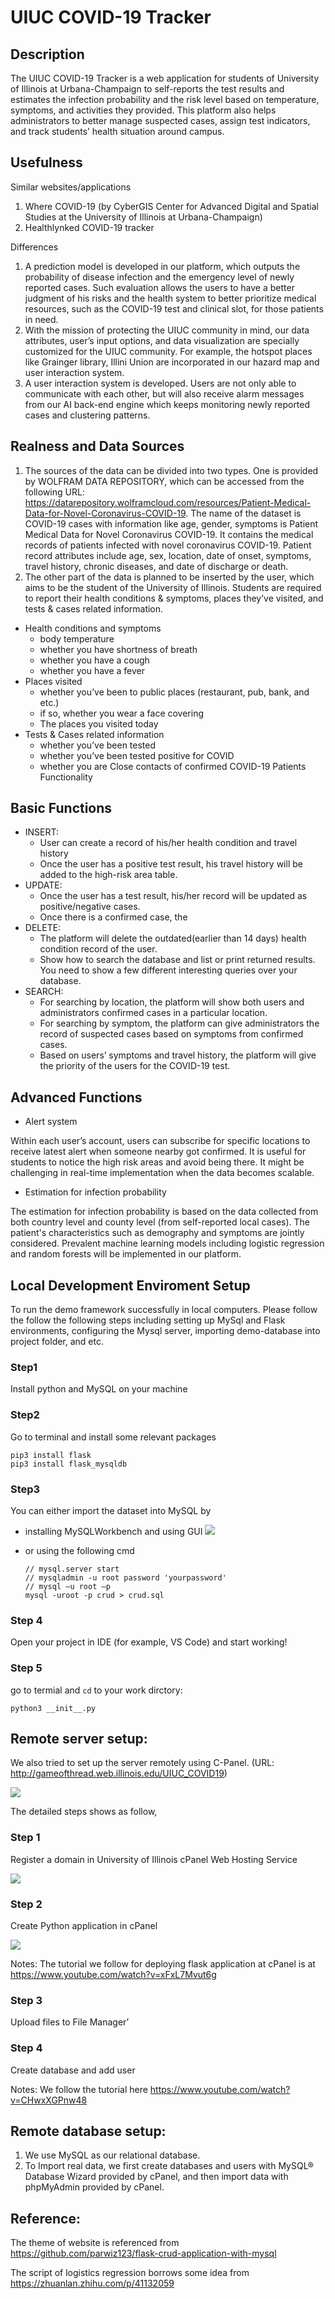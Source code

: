 # UIUC COVID-19 Tracker

## Description

The UIUC COVID-19 Tracker is a web application for students of University of Illinois at Urbana-Champaign to self-reports the test results and estimates the infection probability and the risk level based on temperature, symptoms, and activities they provided. This platform also helps administrators to better manage suspected cases, assign test indicators, and track students’ health situation around campus. 

## Usefulness

Similar websites/applications
1. Where COVID-19 (by CyberGIS Center for Advanced Digital and Spatial Studies at the University of Illinois at Urbana-Champaign)
2. Healthlynked COVID-19 tracker

Differences

1. A prediction model is developed in our platform, which outputs the probability of disease infection and the emergency level of newly reported cases. Such evaluation allows the users to have a better judgment of his risks and the health system to better prioritize medical resources, such as the COVID-19 test and clinical slot, for those patients in need.
2. With the mission of protecting the UIUC community in mind, our data attributes, user’s input options, and data visualization are specially customized for the UIUC community. For example, the hotspot places like Grainger library, Illini Union are incorporated in our hazard map and user interaction system.
3. A user interaction system is developed. Users are not only able to communicate with each other, but will also receive alarm messages from our AI back-end engine which keeps monitoring newly reported cases and clustering patterns.

## Realness and Data Sources

1. The sources of the data can be divided into two types. One is provided by WOLFRAM DATA REPOSITORY, which can be accessed from the following URL: https://datarepository.wolframcloud.com/resources/Patient-Medical-Data-for-Novel-Coronavirus-COVID-19. The name of the dataset is COVID-19 cases with information like age, gender, symptoms is Patient Medical Data for Novel Coronavirus COVID-19. It contains the medical records of patients infected with novel coronavirus COVID-19. Patient record attributes include age, sex, location, date of onset, symptoms, travel history, chronic diseases, and date of discharge or death.
2. The other part of the data is planned to be inserted by the user, which aims to be the student of the University of Illinois. Students are required to report their health conditions & symptoms, places they’ve visited, and tests & cases related information.
- Health conditions and symptoms
    - body temperature
    - whether you have shortness of breath
    - whether you have a cough
    - whether you have a fever
- Places visited
    - whether you’ve been to public places (restaurant, pub, bank, and etc.)
    - if so, whether you wear a face covering 
    - The places you visited today 
- Tests & Cases related information
    - whether you’ve been tested
    - whether you’ve been tested positive for COVID
    - whether you are Close contacts of confirmed COVID-19 Patients
Functionality

## Basic Functions

- INSERT:
    - User can create a record of his/her health condition and travel history 
    - Once the user has a positive test result, his travel history will be added to the high-risk area table.
- UPDATE: 
    - Once the user has a test result, his/her record will be updated as positive/negative cases.
    - Once there is a confirmed case, the 
- DELETE:  
    - The platform will delete the outdated(earlier than 14 days) health condition record of the user.
    - Show how to search the database and list or print returned results. You need to show a few different interesting queries over your database. 
- SEARCH:
    - For searching by location, the platform will show both users and administrators confirmed cases in a particular location.
    - For searching by symptom, the platform can give administrators the record of suspected cases based on symptoms from confirmed cases.
    - Based on users’ symptoms and travel history, the platform will give the priority of the users for the COVID-19 test.

## Advanced Functions

- Alert system

Within each user’s account, users can subscribe for specific locations to receive latest alert when someone nearby got confirmed. It is useful for students to notice the high risk areas and avoid being there. It might be challenging in real-time implementation when the data becomes scalable. 

- Estimation for infection probability 

The estimation for infection probability is based on the data collected from both country level and county level (from self-reported local cases). The patient's characteristics such as demography and symptoms are jointly considered. Prevalent machine learning models including logistic regression and random forests will be implemented in our platform.

## Local Development Enviroment Setup
To run the demo framework successfully in local computers. Please follow the follow the following steps including setting up MySql and Flask environments, configuring the Mysql server, importing demo-database into project folder, and etc. 

### Step1 
Install python and MySQL on your machine

### Step2
Go to terminal and install some relevant packages

    pip3 install flask
    pip3 install flask_mysqldb

### Step3 
You can either import the dataset into MySQL by

- installing MySQLWorkbench and using GUI 
![](https://paper-attachments.dropbox.com/s_8FAC4FB9CCE959A552D0F02E5B31F79A253F8478393075D30983A037BA96ED52_1595217144730_image.png)

- or using the following cmd

    ```
    // mysql.server start
    // mysqladmin -u root password 'yourpassword'
    // mysql –u root –p
    mysql -uroot -p crud > crud.sql
    
### Step 4 
Open your project in IDE (for example, VS Code) and start working!

### Step 5
go to termial and `cd` to your work dirctory:

    python3 __init__.py
    

    
## Remote server setup:

We also tried to set up the server remotely using C-Panel. 
(URL: http://gameofthread.web.illinois.edu/UIUC_COVID19) 

![](https://lh4.googleusercontent.com/NZJA3GYhX6MO7MHRwRNO_U0QTXYlu27NV0_7IMXALXsC5mfOMSklTHqUMd5A-WFuQy0_NSpvELoWP0udiVX6sidW9C5uzEfyComEKjr3lKUdQ5sl67wmOifq58kUPqxwKAaj7LA)

The detailed steps shows as follow, 
 
### Step 1
Register a domain in University of Illinois cPanel Web Hosting Service

![](https://lh4.googleusercontent.com/aegaEBEMDHePbvaCNgkOc-rD6NLbyBXD06L67yvqf3oyKS_lksCZTQwaUnJ_OK3qsrfOA2WvbaGQWp_iwK_1Li2KSqTKrJFmZPKiP6cUiWlpMF6dHLzH-2_uJzrAgFiBXe9aII8)

### Step 2
Create Python application in cPanel
 
![](https://lh3.googleusercontent.com/A5I0DJfindWMx6TtOThFowdMFV_soczNLk3lAlvYYIAFtCh7VwXeLSrTwN3MaPkZrbbrK6-Ih9ddMX9LvoV1D8PZU3df6hZRKDnopbXqM6ZsxR0KsBz8SLpezByq7W-74xYQ7F4)

Notes: The tutorial we follow for deploying flask application at cPanel is at https://www.youtube.com/watch?v=xFxL7Mvut6g
### Step 3
Upload files to File Manager’

### Step 4
Create database and add user

Notes: We follow the tutorial here https://www.youtube.com/watch?v=CHwxXGPnw48
  
## Remote database setup:

1. We use MySQL as our relational database.
2. To Import real data, we first create databases and users with MySQL® Database Wizard provided by cPanel, and then import data with phpMyAdmin provided by cPanel. 

## Reference:
The theme of website is referenced from https://github.com/parwiz123/flask-crud-application-with-mysql

The script of logistics regression borrows some idea from https://zhuanlan.zhihu.com/p/41132059

